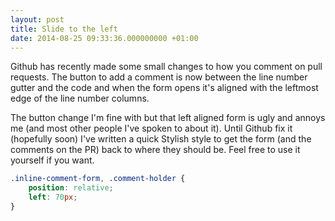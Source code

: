 ```yaml
---
layout: post
title: Slide to the left
date: 2014-08-25 09:33:36.000000000 +01:00
---
```

Github has recently made some small changes to how you comment on pull requests. The button to add a comment is now between the line number gutter and the code and when the form opens it's aligned with the leftmost edge of the line number columns.

The button change I'm fine with but that left aligned form is ugly and annoys me (and most other people I've spoken to about it). Until Github fix it (hopefully soon) I've written a quick Stylish style to get the form (and the comments on the PR) back to where they should be. Feel free to use it yourself if you want.

```css
.inline-comment-form, .comment-holder {
    position: relative;
    left: 70px;
}
```
